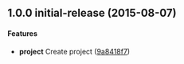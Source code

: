 <a name="1.0.0"></a>
## 1.0.0 initial-release (2015-08-07)


#### Features

* **project**  Create project ([9a8418f7](https://github.com/kentcdodds/clog/commit/9a8418f7bb854150b0761e9e97ce2c3110f5dd95))



